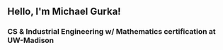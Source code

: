 ## Hello, I'm Michael Gurka!
### CS & Industrial Engineering w/ Mathematics certification at UW-Madison



